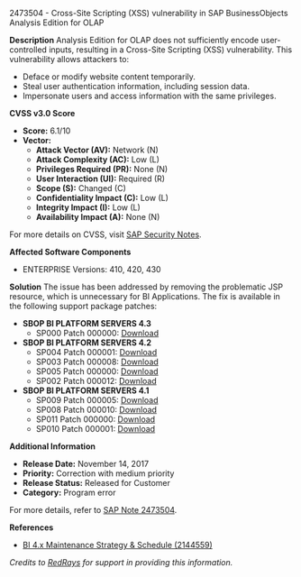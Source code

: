 2473504 - Cross-Site Scripting (XSS) vulnerability in SAP BusinessObjects Analysis Edition for OLAP

**Description**
Analysis Edition for OLAP does not sufficiently encode user-controlled inputs, resulting in a Cross-Site Scripting (XSS) vulnerability. This vulnerability allows attackers to:
- Deface or modify website content temporarily.
- Steal user authentication information, including session data.
- Impersonate users and access information with the same privileges.

**CVSS v3.0 Score**
- **Score:** 6.1/10
- **Vector:** 
  - **Attack Vector (AV):** Network (N)
  - **Attack Complexity (AC):** Low (L)
  - **Privileges Required (PR):** None (N)
  - **User Interaction (UI):** Required (R)
  - **Scope (S):** Changed (C)
  - **Confidentiality Impact (C):** Low (L)
  - **Integrity Impact (I):** Low (L)
  - **Availability Impact (A):** None (N)

For more details on CVSS, visit [SAP Security Notes](https://support.sap.com/securitynotes).

**Affected Software Components**
- ENTERPRISE Versions: 410, 420, 430

**Solution**
The issue has been addressed by removing the problematic JSP resource, which is unnecessary for BI Applications. The fix is available in the following support package patches:

- **SBOP BI PLATFORM SERVERS 4.3**
  - SP000 Patch 000000: [Download](https://me.sap.com/softwarecenter/template/products/_APP=00200682500000001943&_EVENT=DISPHIER&HEADER=Y&FUNCTIONBAR=N&EVENT=TREE&NE=NAVIGATE&ENR=73555000100200006622&V=MAINT)
- **SBOP BI PLATFORM SERVERS 4.2**
  - SP004 Patch 000001: [Download](https://me.sap.com/softwarecenter/template/products/_APP=00200682500000001943&_EVENT=DISPHIER&HEADER=Y&FUNCTIONBAR=N&EVENT=TREE&NE=NAVIGATE&ENR=73555000100200001041&V=MAINT)
  - SP003 Patch 000008: [Download](https://me.sap.com/softwarecenter/template/products/_APP=00200682500000001943&_EVENT=DISPHIER&HEADER=Y&FUNCTIONBAR=N&EVENT=TREE&NE=NAVIGATE&ENR=73555000100200001041&V=MAINT)
  - SP005 Patch 000000: [Download](https://me.sap.com/softwarecenter/template/products/_APP=00200682500000001943&_EVENT=DISPHIER&HEADER=Y&FUNCTIONBAR=N&EVENT=TREE&NE=NAVIGATE&ENR=73555000100200001041&V=MAINT)
  - SP002 Patch 000012: [Download](https://me.sap.com/softwarecenter/template/products/_APP=00200682500000001943&_EVENT=DISPHIER&HEADER=Y&FUNCTIONBAR=N&EVENT=TREE&NE=NAVIGATE&ENR=73555000100200001041&V=MAINT)
- **SBOP BI PLATFORM SERVERS 4.1**
  - SP009 Patch 000005: [Download](https://me.sap.com/softwarecenter/template/products/_APP=00200682500000001943&_EVENT=DISPHIER&HEADER=Y&FUNCTIONBAR=N&EVENT=TREE&NE=NAVIGATE&ENR=67838200100200019009&V=MAINT)
  - SP008 Patch 000010: [Download](https://me.sap.com/softwarecenter/template/products/_APP=00200682500000001943&_EVENT=DISPHIER&HEADER=Y&FUNCTIONBAR=N&EVENT=TREE&NE=NAVIGATE&ENR=67838200100200019009&V=MAINT)
  - SP011 Patch 000000: [Download](https://me.sap.com/softwarecenter/template/products/_APP=00200682500000001943&_EVENT=DISPHIER&HEADER=Y&FUNCTIONBAR=N&EVENT=TREE&NE=NAVIGATE&ENR=67838200100200019009&V=MAINT)
  - SP010 Patch 000001: [Download](https://me.sap.com/softwarecenter/template/products/_APP=00200682500000001943&_EVENT=DISPHIER&HEADER=Y&FUNCTIONBAR=N&EVENT=TREE&NE=NAVIGATE&ENR=67838200100200019009&V=MAINT)

**Additional Information**
- **Release Date:** November 14, 2017
- **Priority:** Correction with medium priority
- **Release Status:** Released for Customer
- **Category:** Program error

For more details, refer to [SAP Note 2473504](https://me.sap.com/notes/2473504).

**References**
- [BI 4.x Maintenance Strategy & Schedule (2144559)](https://me.sap.com/notes/2144559)

*Credits to [RedRays](https://redrays.io) for support in providing this information.*